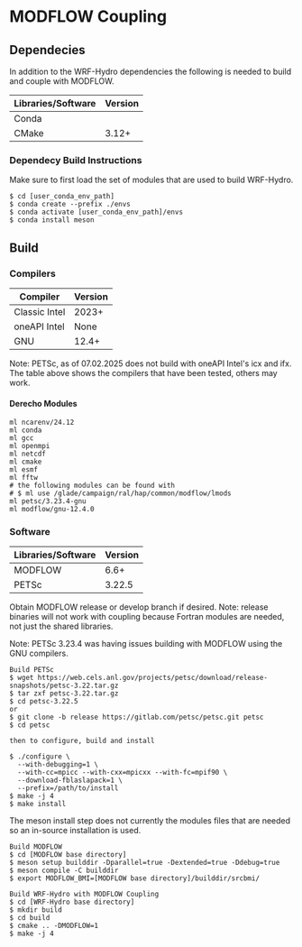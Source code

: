 # MODFLOW Coupling


## Dependecies
In addition to the WRF-Hydro dependencies the following is needed to build and couple with MODFLOW.

| Libraries/Software | Version |
|--------------------|---------|
| Conda              |         |
| CMake              | 3.12+   |

### Dependecy Build Instructions
Make sure to first load the set of modules that are used to build WRF-Hydro.

```
$ cd [user_conda_env_path]
$ conda create --prefix ./envs
$ conda activate [user_conda_env_path]/envs
$ conda install meson
```

## Build
### Compilers
| Compiler           | Version |
|--------------------|---------|
| Classic Intel      | 2023+   |
| oneAPI Intel       | None    |
| GNU                | 12.4+   |

Note: PETSc, as of 07.02.2025 does not build with oneAPI Intel's icx and ifx.
The table above shows the compilers that have been tested, others may work.

#### Derecho Modules
```
ml ncarenv/24.12
ml conda
ml gcc
ml openmpi
ml netcdf
ml cmake
ml esmf
ml fftw
# the following modules can be found with
# $ ml use /glade/campaign/ral/hap/common/modflow/lmods
ml petsc/3.23.4-gnu
ml modflow/gnu-12.4.0
```

### Software
| Libraries/Software | Version |
|--------------------|---------|
| MODFLOW            | 6.6+    |
| PETSc              | 3.22.5  |

Obtain MODFLOW release or develop branch if desired. Note: release binaries will not work with coupling because Fortran modules are needed, not just the shared libraries.

Note: PETSc 3.23.4 was having issues building with MODFLOW using the GNU compilers.

```
Build PETSc
$ wget https://web.cels.anl.gov/projects/petsc/download/release-snapshots/petsc-3.22.tar.gz
$ tar zxf petsc-3.22.tar.gz
$ cd petsc-3.22.5
or
$ git clone -b release https://gitlab.com/petsc/petsc.git petsc
$ cd petsc

then to configure, build and install

$ ./configure \
  --with-debugging=1 \
  --with-cc=mpicc --with-cxx=mpicxx --with-fc=mpif90 \
  --download-fblaslapack=1 \
  --prefix=/path/to/install
$ make -j 4
$ make install
```

The meson install step does not currently the modules files that are needed
so an in-source installation is used.
```
Build MODFLOW
$ cd [MODFLOW base directory]
$ meson setup builddir -Dparallel=true -Dextended=true -Ddebug=true
$ meson compile -C builddir
$ export MODFLOW_BMI=[MODFLOW base directory]/builddir/srcbmi/

Build WRF-Hydro with MODFLOW Coupling
$ cd [WRF-Hydro base directory]
$ mkdir build
$ cd build
$ cmake .. -DMODFLOW=1
$ make -j 4
```
